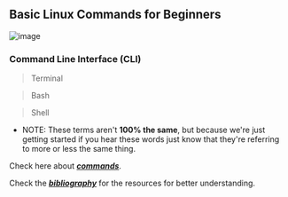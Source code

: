 ## Basic Linux Commands for Beginners

![image](https://media.giphy.com/media/Lny6Rw04nsOOc/giphy.gif)

### Command Line Interface (CLI)

> Terminal

> Bash

> Shell

- NOTE: These terms aren't **100% the same**, but because we're just getting started if you hear these words just know that they're referring to more or less the same thing.

Check here about ***[commands](Command-Line.md)***.

Check the ***[bibliography](Bibliography.md)*** for the resources for better understanding.